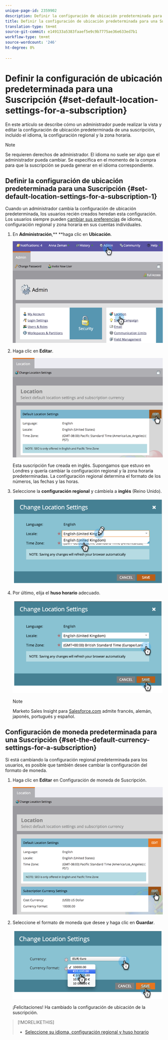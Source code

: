 ```yaml
---
unique-page-id: 2359902
description: Definir la configuración de ubicación predeterminada para una Suscripción - Documentos de marketing - Documentación del producto
title: Definir la configuración de ubicación predeterminada para una Suscripción
translation-type: tm+mt
source-git-commit: e149133a5383faaef5e9c9b7775ae36e633ed7b1
workflow-type: tm+mt
source-wordcount: '246'
ht-degree: 0%

---
```



# Definir la configuración de ubicación predeterminada para una Suscripción {#set-default-location-settings-for-a-subscription}

En este artículo se describe cómo un administrador puede realizar la vista y editar la configuración de ubicación predeterminada de una suscripción, incluido el idioma, la configuración regional y la zona horaria.

>[!NOTE]
>
>Se requieren derechos de administrador. El idioma no suele ser algo que el administrador pueda cambiar. Se especifica en el momento de la compra para que la suscripción se pueda generar en el idioma correspondiente.

## Definir la configuración de ubicación predeterminada para una Suscripción {#set-default-location-settings-for-a-subscription-1}

Cuando un administrador cambia la configuración de ubicación predeterminada, los usuarios recién creados heredan esta configuración. Los usuarios siempre pueden [cambiar sus preferencias](select-your-language-locale-and-time-zone.md) de idioma, configuración regional y zona horaria en sus cuentas individuales.

1. En **Administración**,** **haga clic en **Ubicación**.

   ![](assets/image2014-11-7-11-3a39-3a17.png)

1. Haga clic en **Editar**.

   ![](assets/image2014-11-7-11-3a40-3a39.png)

   Esta suscripción fue creada en inglés. Supongamos que estuvo en Londres y quería cambiar la configuración regional y la zona horaria predeterminadas. La configuración regional determina el formato de los números, las fechas y las horas.

1. Seleccione la **configuración regional** y cámbiela a **inglés** (Reino Unido).

   ![](assets/image2014-11-7-11-3a51-3a26.png)

1. Por último, elija el **huso horario** adecuado.

   ![](assets/image2014-11-7-14-3a42-3a34.png)

   >[!NOTE]
   >
   >Marketo Sales Insight para [Salesforce.com](http://salesforce.com/) admite francés, alemán, japonés, portugués y español.

## Configuración de moneda predeterminada para una Suscripción {#set-the-default-currency-settings-for-a-subscription}

Si está cambiando la configuración regional predeterminada para los usuarios, es posible que también desee cambiar la configuración del formato de moneda.

1. Haga clic en **Editar** en Configuración de moneda de Suscripción.

   ![](assets/image2014-11-7-15-3a50-3a33.png)

1. Seleccione el formato de moneda que desee y haga clic en **Guardar**.

   ![](assets/image2014-11-7-15-3a58-3a21.png)

   ¡Felicitaciones! Ha cambiado la configuración de ubicación de la suscripción.

>[!MORELIKETHIS]
>
>* [Seleccione su idioma, configuración regional y huso horario](select-your-language-locale-and-time-zone.md)

>



